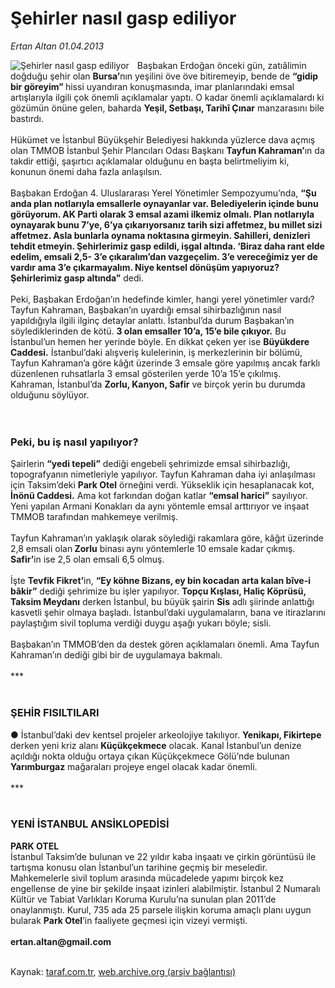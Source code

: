 # Şehirler nasıl gasp ediliyor

*Ertan Altan 01.04.2013*

<div class="yazi"><img align="left" alt="Şehirler nasıl gasp ediliyor" border="0" src="http://www.taraf.com.tr/fotoraflar/makaleler/sehirler-nasil-gasp-ediliyor_8663_orijinal.jpg" style="border-right-width:10px; border-color:#FFFFFF"/><p>Başbakan Erdoğan önceki gün, zatıâlimin doğduğu şehir olan <strong>Bursa’</strong>nın yeşilini öve öve bitiremeyip, bende de <strong>“gidip bir göreyim” </strong>hissi uyandıran konuşmasında, imar planlarındaki emsal artışlarıyla ilgili çok önemli açıklamalar yaptı. O kadar önemli açıklamalardı ki gözümün önüne gelen, baharda <strong>Yeşil, Setbaşı, Tarihî Çınar</strong> manzarasını bile bastırdı. <br/><br/>Hükümet ve İstanbul Büyükşehir Belediyesi hakkında yüzlerce dava açmış olan TMMOB İstanbul Şehir Plancıları Odası Başkanı <strong>Tayfun Kahraman’</strong>ın da takdir ettiği, şaşırtıcı açıklamalar olduğunu en başta belirtmeliyim ki, konunun önemi daha fazla anlaşılsın. <br/><br/>Başbakan Erdoğan 4. Uluslararası Yerel Yönetimler Sempozyumu’nda, <strong>“Şu anda plan notlarıyla emsallerle oynayanlar var. Belediyelerin içinde bunu görüyorum. AK Parti olarak 3 emsal azami ilkemiz olmalı. Plan notlarıyla oynayarak bunu 7’ye, 6’ya çıkarıyorsanız tarih sizi affetmez, bu millet sizi affetmez. Asla bunlarla oynama noktasına girmeyin. Sahilleri, denizleri tehdit etmeyin. Şehirlerimiz gasp edildi, işgal altında. ‘Biraz daha rant elde edelim, emsali 2,5- 3’e çıkaralım’dan vazgeçelim. 3’e vereceğimiz yer de vardır ama 3’e çıkarmayalım. Niye kentsel dönüşüm yapıyoruz? Şehirlerimiz gasp altında”</strong> dedi. <br/><br/>Peki, Başbakan Erdoğan’ın hedefinde kimler, hangi yerel yönetimler vardı? Tayfun Kahraman, Başbakan’ın uyardığı emsal sihirbazlığının nasıl yapıldığıyla ilgili ilginç detaylar anlattı. İstanbul’da durum Başbakan’ın söylediklerinden de kötü. <strong>3 olan emsaller 10’a, 15’e bile çıkıyor.</strong> Bu İstanbul’un hemen her yerinde böyle. En dikkat çeken yer ise <strong>Büyükdere Caddesi.</strong> İstanbul’daki alışveriş kulelerinin, iş merkezlerinin bir bölümü, Tayfun Kahraman’a göre kâğıt üzerinde 3 emsale göre yapılmış ancak farklı düzenlenen ruhsatlarla 3 emsal gösterilen yerde 10’a 15’e çıkılmış. Kahraman, İstanbul’da <strong>Zorlu, Kanyon, Safir</strong> ve birçok yerin bu durumda olduğunu söylüyor. <br/><br/><br/></p>
<h3>Peki, bu iş nasıl yapılıyor?</h3>
<p>Şairlerin <strong>“yedi tepeli”</strong> dediği engebeli şehrimizde emsal sihirbazlığı, topografyanın nimetleriyle yapılıyor. Tayfun Kahraman daha iyi anlaşılması için Taksim’deki <strong>Park Otel</strong> örneğini verdi. Yükseklik için hesaplanacak kot,<strong> İnönü Caddesi.</strong> Ama kot farkından doğan katlar <strong>“emsal harici”</strong> sayılıyor. Yeni yapılan Armani Konakları da aynı yöntemle emsal arttırıyor ve inşaat TMMOB tarafından mahkemeye verilmiş. <br/><br/>Tayfun Kahraman’ın yaklaşık olarak söylediği rakamlara göre, kâğıt üzerinde 2,8 emsali olan<strong> Zorlu</strong> binası aynı yöntemlerle 10 emsale kadar çıkmış. <strong>Safir’</strong>in ise 2,5 olan emsali 6,5 olmuş. <br/><br/>İşte <strong>Tevfik Fikret’</strong>in, <strong>“Ey köhne Bizans, ey bin kocadan arta kalan bîve-i bâkir”</strong> dediği şehrimize bu işler yapılıyor. <strong>Topçu Kışlası, Haliç Köprüsü, Taksim Meydanı</strong> derken İstanbul, bu büyük şairin <strong>Sis</strong> adlı şiirinde anlattığı kasvetli şehir olmaya başladı. İstanbul’daki uygulamaların, bana ve itirazlarını paylaştığım sivil topluma verdiği duygu aşağı yukarı böyle; sisli. <br/><br/>Başbakan’ın TMMOB’den da destek gören açıklamaları önemli. Ama Tayfun Kahraman’ın dediği gibi bir de uygulamaya bakmalı.<br/><br/>***<br/><br/></p>
<h3>ŞEHİR FISILTILARI</h3>
<p><strong>●</strong> İstanbul’daki dev kentsel projeler arkeolojiye takılıyor. <strong>Yenikapı, Fikirtepe</strong> derken yeni kriz alanı <strong>Küçükçekmece</strong> olacak. Kanal İstanbul’un denize açıldığı nokta olduğu ortaya çıkan Küçükçekmece Gölü’nde bulunan <strong>Yarımburgaz</strong> mağaraları projeye engel olacak kadar önemli.<br/><br/>***<br/><br/></p>
<h3>YENİ İSTANBUL ANSİKLOPEDİSİ</h3>
<p><strong>PARK OTEL</strong><br/>İstanbul Taksim’de bulunan ve 22 yıldır kaba inşaatı ve çirkin görüntüsü ile tartışma konusu olan İstanbul’un tarihine geçmiş bir meseledir. Mahkemelerle sivil toplum arasında mücadelede yapımı birçok kez engellense de yine bir şekilde inşaat izinleri alabilmiştir. İstanbul 2 Numaralı Kültür ve Tabiat Varlıkları Koruma Kurulu’na sunulan plan 2011’de onaylanmıştı. Kurul, 735 ada 25 parsele ilişkin koruma amaçlı planı uygun bularak <strong>Park Otel</strong>’in faaliyete geçmesi için vizeyi vermişti. <br/><br/><strong>ertan.altan@gmail.com<br/></strong><br/></p>
</div>

Kaynak: [taraf.com.tr](http://www.taraf.com.tr/ertan-altan/makale-sehirler-nasil-gasp-ediliyor.htm), [web.archive.org (arşiv bağlantısı)](http://web.archive.org/web/20130909102723/http://www.taraf.com.tr/ertan-altan/makale-sehirler-nasil-gasp-ediliyor.htm)
